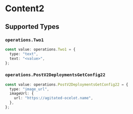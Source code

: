 # Content2


## Supported Types

### `operations.Two1`

```typescript
const value: operations.Two1 = {
  type: "text",
  text: "<value>",
};
```

### `operations.PostV2DeploymentsGetConfig22`

```typescript
const value: operations.PostV2DeploymentsGetConfig22 = {
  type: "image_url",
  imageUrl: {
    url: "https://agitated-ocelot.name",
  },
};
```

